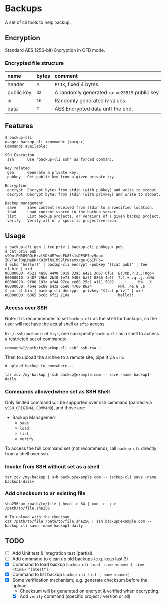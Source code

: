Backups
=======

A set of cli tools to help backup.

## Encryption

Standard AES (256-bit) Encryption in OFB mode.

### Encrypted file structure

| name       | bytes | comment                                      |
| :--------- | :---- | :------------------------------------------- |
| header     |  `4`  | `E!JX`, fixed 4 bytes.                       |
| public key |  `32` | A randomly generated `curve25519` public key |
| iv         |  `16` | Randomly generated iv values.                |
| data       |  `?`  | AES Encrypted data until the end.            |


## Features

```
$ backup-cli
usage: backup-cli <command> [<args>]
Commands available: 

SSH Execution
 ssh      Use 'backup-cli ssh' as forced command.

Key related
 gen      Generate a private key.
 pubkey   Get public key from a given private key.

Encryption
 encrypt  Encrypt bytes from stdin (with pubkey) and write to stdout.
 decrypt  Decrypt bytes from stdin (with privkey) and write to stdout.

Backup management
 save     Save content received from stdin to a specified location.
 load     Load content stored in the backup server.
 list     List backup projects, or versions of a given backup project.
 verify   Verify all or a specific project/version.
```

## Usage

```
$ backup-cli gen | tee priv | backup-cli pubkey > pub
$ cat priv pub
s9OntFH589GQrHrztVDkdM7vwLFk85s1sDP3E7ez9qo=
ZRVTaUl3qLMaBH+KOZWlhsIM52lPNteVx/qe+8pIPFo=
$ echo 'hello!!' | backup-cli encrypt -pubkey "$(cat pub)" | tee c1.bin | xxd
00000000: 4521 4a58 4490 5019 33a5 e421 3067 6f3e  E!JXD.P.3..!0go>
00000010: 5487 29b6 2b20 fe71 9403 6a7f 0865 4e57  T.).+ .q..j..eNW
00000020: 9f88 183a af84 97ca ee68 25c1 a111 5899  ...:.....h%...X.
00000030: 464e 6c89 b42a 65e0 4760 8624            FNl..*e.G`.$
$ cat c1.bin | backup-cli decrypt -privkey "$(cat priv)" | xxd
00000000: 6865 6c6c 6f21 210a                      hello!!.
```

### Access over SSH

Note: It is recommended to set `backup-cli` as the shell for backups,
  so the user will not have the actual shell or `sftp` access.

In `~/.ssh/authorized_keys`, one can specify `backup-cli` as a shell
  to access a restricted set of commands:

```text
command="/path/to/backup-cli ssh" ssh-rsa ...
```

Then to upload the archive to a remote site, pipe it via `ssh`:

```shell script
# upload backup to somewhere...

tar zcv /my-backup | ssh backup@example.com -- save -name backup1-daily
```

### Commands allowed when set as SSH Shell

Only limited command will be supported over ssh command
  (parsed via `$SSH_ORIGINAL_COMMAND`), and those are:

* Backup Management
  * `save`
  * `load`
  * `list`
  * `verify`

To access the full command set (not recommend),
  call `backup-cli` directly from a shell over ssh. 

### Invoke from SSH without set as a shell

```shell script
tar zcv /my-backup | ssh backup@example.com -- backup-cli save -name backup1-daily
```

### Add checksum to an existing file

```shell script
sha256sum /path/to/file | head -c 64 | xxd -r -p > /path/to/file.sha256

# To upload with the checksum
cat /path/to/file /path/to/file.sha256 | ssh backup@example.com -- backup-cli save -name backup1-daily
```

## TODO

- [ ] Add Unit test & integration test (partial).
- [ ] Add command to clean up old backups (e.g. keep last 3)
- [x] Command to load backup `backup-cli load -name <name> [-time <time>|"latest"]`
- [x] Command to list backup `backup-cli list [-name <name>]`
- [x] Some verification mechanism; e.g. generate checksum before the upload.
  - Checksum will be generated on encrypt & verified when decrypting.
  - [x] Add `verify` command (specific project / version or all)
